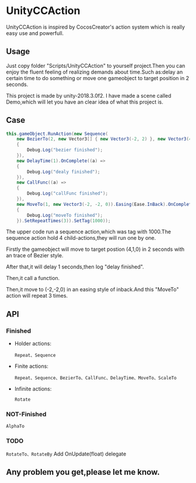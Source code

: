 # UnityCCAction

UnityCCAction is inspired by CocosCreator's action system which is really easy use and powerfull.

## Usage
Just copy folder "Scripts/UnityCCAction" to yourself project.Then you can enjoy the fluent feeling of realizing demands about time.Such as:delay an certain time to do something or move one gameobject to target position in 2 seconds.

This project is made by unity-2018.3.0f2.
I have made a scene called Demo,which will let you have an clear idea of what this project is.

## Case
``` csharp
this.gameObject.RunAction(new Sequence(
    new BezierTo(2, new Vector3[] { new Vector3(-2, 2) }, new Vector3(4, 1, 0)).OnComplete((a) =>
    {
        Debug.Log("bezier finished");
    }),
    new DelayTime(1).OnComplete((a) =>
    {
        Debug.Log("dealy finished");
    }),
    new CallFunc((a) =>
    {
        Debug.Log("callFunc finished");
    }),
    new MoveTo(1, new Vector3(-2, -2, 0)).Easing(Ease.InBack).OnComplete((a) =>
    {
        Debug.Log("moveTo finished");
    }).SetRepeatTimes(3)).SetTag(1000));


```
The upper code run a sequence action,which was tag with 1000.The sequence action hold 4 child-actions,they will run one by one.

Firstly the gameobject will move to target postion (4,1,0) in 2 seconds with an trace of Bezier style.

After that,it will delay 1 seconds,then log "delay finished".

Then,it call a function.

Then,it move to (-2,-2,0) in an easing style of inback.And this "MoveTo" action will repeat 3 times.

## API
### Finished
- Holder actions:

    ``Repeat、Sequence``

- Finite actions:

    ``Repeat、Sequence、BezierTo、CallFunc、DelayTime、MoveTo、ScaleTo``

- Infinite actions:

    ``Rotate``
### NOT-Finished
``AlphaTo``
### TODO
``RotateTo、RotateBy``
Add OnUpdate(float) delegate

## Any problem you get,please let me know.